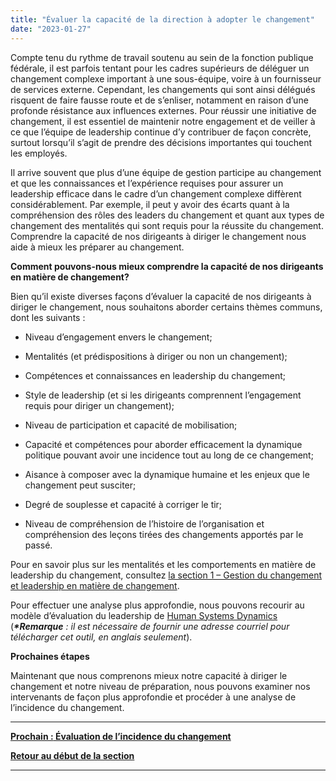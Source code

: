 ```yaml
---
title: "Évaluer la capacité de la direction à adopter le changement"
date: "2023-01-27"
---
```


Compte tenu du rythme de travail soutenu au sein de la fonction publique fédérale, il est parfois tentant pour les cadres supérieurs de déléguer un changement complexe important à une sous-équipe, voire à un fournisseur de services externe. Cependant, les changements qui sont ainsi délégués risquent de faire fausse route et de s’enliser, notamment en raison d’une profonde résistance aux influences externes. Pour réussir une initiative de changement, il est essentiel de maintenir notre engagement et de veiller à ce que l’équipe de leadership continue d’y contribuer de façon concrète, surtout lorsqu’il s’agit de prendre des décisions importantes qui touchent les employés.

Il arrive souvent que plus d’une équipe de gestion participe au changement et que les connaissances et l’expérience requises pour assurer un leadership efficace dans le cadre d’un changement complexe diffèrent considérablement. Par exemple, il peut y avoir des écarts quant à la compréhension des rôles des leaders du changement et quant aux types de changement des mentalités qui sont requis pour la réussite du changement. Comprendre la capacité de nos dirigeants à diriger le changement nous aide à mieux les préparer au changement.

**Comment pouvons-nous mieux comprendre la capacité de nos dirigeants en matière de changement?**

Bien qu’il existe diverses façons d’évaluer la capacité de nos dirigeants à diriger le changement, nous souhaitons aborder certains thèmes communs, dont les suivants :

- Niveau d’engagement envers le changement;

- Mentalités (et prédispositions à diriger ou non un changement);

- Compétences et connaissances en leadership du changement;

- Style de leadership (et si les dirigeants comprennent l’engagement requis pour diriger un changement);

- Niveau de participation et capacité de mobilisation;

- Capacité et compétences pour aborder efficacement la dynamique politique pouvant avoir une incidence tout au long de ce changement;

- Aisance à composer avec la dynamique humaine et les enjeux que le changement peut susciter;

- Degré de souplesse et capacité à corriger le tir;

- Niveau de compréhension de l’histoire de l’organisation et compréhension des leçons tirées des changements apportés par le passé.

Pour en savoir plus sur les mentalités et les comportements en matière de leadership du changement, consultez [la section 1 – Gestion du changement et leadership en matière de changement](https://articles.alpha.canada.ca/framework-for-leading-change/fr/la-gestion-du-changement-et-le-leadership-du-changement/).

Pour effectuer une analyse plus approfondie, nous pouvons recourir au modèle d’évaluation du leadership de [Human Systems Dynamics](https://www.hsdinstitute.org/resources/leadership-as-fit-a-tool-to-assess-leadership-capacity.html) (**_\*Remarque_** _: il est nécessaire de fournir une adresse courriel pour télécharger cet outil, en anglais seulement_).

**Prochaines étapes**

Maintenant que nous comprenons mieux notre capacité à diriger le changement et notre niveau de préparation, nous pouvons examiner nos intervenants de façon plus approfondie et procéder à une analyse de l’incidence du changement.

* * *

[****Prochain :** Évaluation de l’incidence du changement**](https://articles.alpha.canada.ca/framework-for-leading-change/fr/evaluation-de-lincidence-du-changement/)

[**Retour au début de la section**](https://articles.alpha.canada.ca/framework-for-leading-change/fr/capacite-etat-de-preparation-et-incidence/)

* * *
